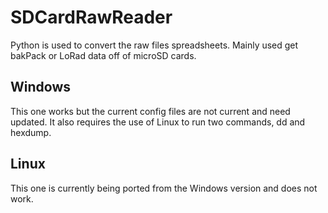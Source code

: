 # SDCardRawReader
Python is used to convert the raw files spreadsheets. Mainly used get bakPack or LoRad data off of microSD cards.

## Windows
This one works but the current config files are not current and need updated. It also requires the use of Linux to run two commands, dd and hexdump.

## Linux
This one is currently being ported from the Windows version and does not work.
